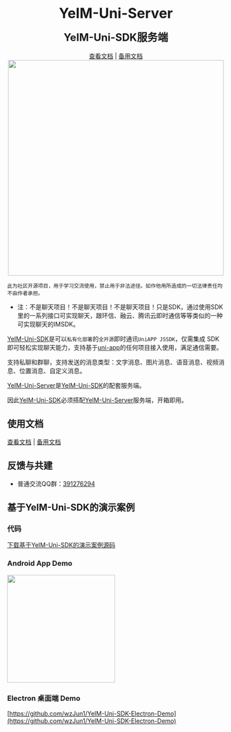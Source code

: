 <p align="center">
    <strong><font size="6">YeIM-Uni-Server</font></strong>
    <br>
    <br>
    <strong><font size="5">YeIM-Uni-SDK服务端</font></strong> 
    <br>
    <br>
    <a target="_blank" href="https://wzjun1.netlify.app/ye_plugins/sdk/yeimunisdk">查看文档</a>
    | <a target="_blank" href="https://wzjun1.github.io/ye_plugins/sdk/yeimunisdk">备用文档</a> 
    <br>
    <img src="https://wzjun1.netlify.app/ye_plugins/code2.png" width="500"/>
</p>

`此为社区开源项目，用于学习交流使用，禁止用于非法途径。如作他用所造成的一切法律责任均不由作者承担。`

- 注：不是聊天项目！不是聊天项目！不是聊天项目！只是SDK，通过使用SDK里的一系列接口可实现聊天，跟环信、融云、腾讯云即时通信等等类似的一种可实现聊天的IMSDK。

[YeIM-Uni-SDK](https://github.com/wzJun1/YeIM-Uni-SDK)是可以`私有化部署`的`全开源`即时通讯`UniAPP JSSDK`，仅需集成 SDK 即可轻松实现聊天能力，支持基于[uni-app](https://uniapp.dcloud.net.cn/)的任何项目接入使用，满足通信需要。

支持私聊和群聊，支持发送的消息类型：文字消息、图片消息、语音消息、视频消息、位置消息、自定义消息。

[YeIM-Uni-Server](https://github.com/wzJun1/YeIM-Uni-Server)是[YeIM-Uni-SDK](https://github.com/wzJun1/YeIM-Uni-SDK)的配套服务端。

因此[YeIM-Uni-SDK](https://github.com/wzJun1/YeIM-Uni-SDK)必须搭配[YeIM-Uni-Server](https://github.com/wzJun1/YeIM-Uni-Server)服务端，开箱即用。

## 使用文档

<a target="_blank" href="https://wzjun1.netlify.app/ye_plugins/sdk/yeimunisdk">查看文档</a>
| <a target="_blank" href="https://wzjun1.github.io/ye_plugins/sdk/yeimunisdk">备用文档</a>

## 反馈与共建

- 普通交流QQ群：[391276294](https://qm.qq.com/cgi-bin/qm/qr?k=hEQnVRj3c1B0gDpD2QJrD7UIfWMzCUuM&jump_from=webapi&authKey=kbrD7NHXGIPaiVb2puw+vJeRCIQSXVhIci7eFvFLBH/UjGt+hrdOk4upK731S+1+)

## 基于YeIM-Uni-SDK的演示案例

### 代码

[下载基于YeIM-Uni-SDK的演示案例源码](https://ext.dcloud.net.cn/plugin?id=10266)

### Android App Demo

<img src="https://www.pgyer.com/app/qrcode/WYbc" width="250" height="250" />

### Electron 桌面端 Demo

[https://github.com/wzJun1/YeIM-Uni-SDK-Electron-Demo](https://github.com/wzJun1/YeIM-Uni-SDK-Electron-Demo)